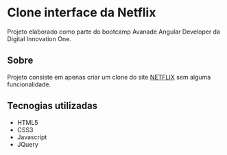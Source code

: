# Clone interface da Netflix

Projeto elaborado como parte do bootcamp Avanade Angular Developer da Digital Innovation One.

## Sobre

Projeto consiste em apenas criar um clone do site [NETFLIX](https://www.netflix.com) sem alguma funcionalidade.

## Tecnogias utilizadas
* HTML5
* CSS3
* Javascript 
* JQuery
